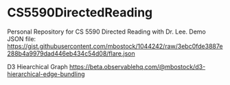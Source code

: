 # CS5590DirectedReading
Personal Repository for CS 5590 Directed Reading with Dr. Lee. 
Demo JSON file: 
https://gist.githubusercontent.com/mbostock/1044242/raw/3ebc0fde3887e288b4a9979dad446eb434c54d08/flare.json

D3 Hiearchical Graph
https://beta.observablehq.com/@mbostock/d3-hierarchical-edge-bundling
